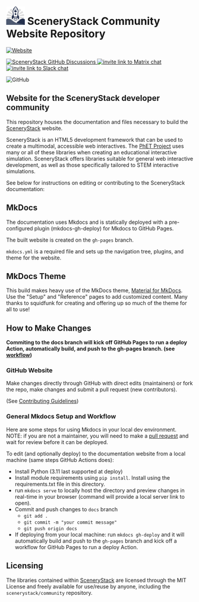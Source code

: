 # <img src="/docs/assets/scenerystack-square.png" width="50"> SceneryStack Community Website Repository

[![Website](https://img.shields.io/badge/website-blue?logo=markdown&logoColor=yellow)](http://scenerystack.org)

<p>
    <a href="https://github.com/orgs/scenerystack/discussions">
        <img src="https://img.shields.io/github/discussions/scenerystack/community" alt="SceneryStack GitHub Discussions">
    </a>
    <a href="https://matrix.to/#/##scenerystack:matrix.org">
        <img src="https://img.shields.io/badge/chat-matrix-green" alt="invite link to Matrix chat">
    </a>
    <a href="https://join.slack.com/t/scenerystack/shared_invite/zt-22d2r9ruc-GnxYi37iPluFwVkt~LdzGA">
        <img src="https://img.shields.io/badge/chat-slack-purple" alt="invite link to Slack chat">
    </a>
</p>

![GitHub](https://img.shields.io/github/license/scenerystack/community)

## Website for the SceneryStack developer community

This repository houses the documentation and files necessary to build the [SceneryStack](http://scenerystack.org/) website.

SceneryStack is an HTML5 development framework that can be used to create a multimodal, accessible web interactives. The [PhET Project](https://phet.colorado.edu/) uses many or all of these libraries when creating an educational interactive simulation. SceneryStack offers libraries suitable for general web interactive development, as well as those specifically tailored to STEM interactive simulations.

See below for instructions on editing or contributing to the SceneryStack documentation:

## MkDocs

The documentation uses Mkdocs and is statically deployed with a pre-configured plugin (mkdocs-gh-deploy) for Mkdocs to GitHub Pages.

The built website is created on the `gh-pages` branch.

`mkdocs.yml` is a required file and sets up the navigation tree, plugins, and theme for the website.

## MkDocs Theme

This build makes heavy use of the MkDocs theme, [Material for MkDocs](https://squidfunk.github.io/mkdocs-material/setup/). Use the "Setup" and "Reference" pages to add customized content. Many thanks to squidfunk for creating and offering up so much of the theme for all to use!

## How to Make Changes

**Commiting to the docs branch will kick off GitHub Pages to run a deploy Action, automatically build, and push to the gh-pages branch. (see [workflow](./.github/workflows/page-deploy.yml))**

### GitHub Website

Make changes directly through GitHub with direct edits (maintainers) or fork the repo, make changes and submit a pull request (new contributors).

(See [Contributing Guidelines](./docs/CONTRIBUTING.md))

### General Mkdocs Setup and Workflow

Here are some steps for using Mkdocs in your local dev environment. NOTE: if you are not a maintainer, you will need to make a [pull request](./docs/CONTRIBUTING.md) and wait for review before it can be deployed.

To edit (and optionally deploy) to the documentation website from a local machine (same steps GitHub Actions does):

- Install Python (3.11 last supported at deploy)
- Install module requirements using `pip install`. Install using the requirements.txt file in this directory.
- run `mkdocs serve` to locally host the directory and preview changes in real-time in your browser (command will provide a local server link to open).
- Commit and push changes to `docs` branch
  - `git add .`
  - `git commit -m "your commit message"`
  - `git push origin docs`
- If deploying from your local machine: run `mkdocs gh-deploy` and it will automatically build and push to the `gh-pages` branch and kick off a workflow for GitHub Pages to run a deploy Action.

## Licensing

The libraries contained within [SceneryStack](http://scenerystack.org/) are licensed through the MIT License and freely available for use/reuse by anyone, including the `scenerystack/community` repository.
